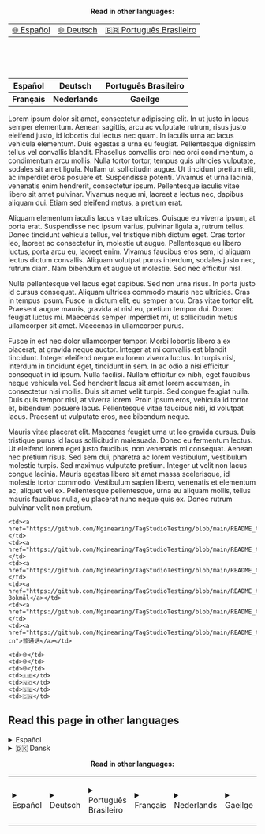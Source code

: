 <b><p align="center">Read in other languages:</p></b> 
<i><p ></i>
<table>
    <tr>
    <td><a href="https://github.com/Nginearing/TagStudioTesting/blob/main/README_translations/README_es.md">🌐 Español</a></td>
    <td><a href="https://github.com/Nginearing/TagStudioTesting/blob/main/README_translations/README_de.md">🌐 Deutsch</a></td>
    <td><a href="https://github.com/Nginearing/TagStudioTesting/blob/main/README_translations/README_pt-br.md">🇧🇷 Português Brasileiro</a></td>
    </tr>

</table>
</p>
<br>
<br>
<br>

<div align="center">
    
Español | Deutsch | Português Brasileiro
| :---: | :---: | :---: |
| <b>Français</b> | <b>Nederlands</b> | <b>Gaeilge</b> |

</div>


Lorem ipsum dolor sit amet, consectetur adipiscing elit. In ut justo in lacus semper elementum. Aenean sagittis, arcu ac vulputate rutrum, risus justo eleifend justo, id lobortis dui lectus nec quam. In iaculis urna ac lacus vehicula elementum. Duis egestas a urna eu feugiat. Pellentesque dignissim tellus vel convallis blandit. Phasellus convallis orci nec orci condimentum, a condimentum arcu mollis. Nulla tortor tortor, tempus quis ultricies vulputate, sodales sit amet ligula. Nullam ut sollicitudin augue. Ut tincidunt pretium elit, ac imperdiet eros posuere et. Suspendisse potenti. Vivamus et urna lacinia, venenatis enim hendrerit, consectetur ipsum. Pellentesque iaculis vitae libero sit amet pulvinar. Vivamus neque mi, laoreet a lectus nec, dapibus aliquam dui. Etiam sed eleifend metus, a pretium erat.

Aliquam elementum iaculis lacus vitae ultrices. Quisque eu viverra ipsum, at porta erat. Suspendisse nec ipsum varius, pulvinar ligula a, rutrum tellus. Donec tincidunt vehicula tellus, vel tristique nibh dictum eget. Cras tortor leo, laoreet ac consectetur in, molestie ut augue. Pellentesque eu libero luctus, porta arcu eu, laoreet enim. Vivamus faucibus eros sem, id aliquam lectus dictum convallis. Aliquam volutpat purus interdum, sodales justo nec, rutrum diam. Nam bibendum et augue ut molestie. Sed nec efficitur nisl.

Nulla pellentesque vel lacus eget dapibus. Sed non urna risus. In porta justo id cursus consequat. Aliquam ultrices commodo mauris nec ultricies. Cras in tempus ipsum. Fusce in dictum elit, eu semper arcu. Cras vitae tortor elit. Praesent augue mauris, gravida at nisl eu, pretium tempor dui. Donec feugiat luctus mi. Maecenas semper imperdiet mi, ut sollicitudin metus ullamcorper sit amet. Maecenas in ullamcorper purus.

Fusce in est nec dolor ullamcorper tempor. Morbi lobortis libero a ex placerat, at gravida neque auctor. Integer at mi convallis est blandit tincidunt. Integer eleifend neque eu lorem viverra luctus. In turpis nisl, interdum in tincidunt eget, tincidunt in sem. In ac odio a nisi efficitur consequat in id ipsum. Nulla facilisi. Nullam efficitur ex nibh, eget faucibus neque vehicula vel. Sed hendrerit lacus sit amet lorem accumsan, in consectetur nisi mollis. Duis sit amet velit turpis. Sed congue feugiat nulla. Duis quis tempor nisl, at viverra lorem. Proin ipsum eros, vehicula id tortor et, bibendum posuere lacus. Pellentesque vitae faucibus nisi, id volutpat lacus. Praesent ut vulputate eros, nec bibendum neque.

Mauris vitae placerat elit. Maecenas feugiat urna ut leo gravida cursus. Duis tristique purus id lacus sollicitudin malesuada. Donec eu fermentum lectus. Ut eleifend lorem eget justo faucibus, non venenatis mi consequat. Aenean nec pretium risus. Sed sem dui, pharetra ac lorem vestibulum, vestibulum molestie turpis. Sed maximus vulputate pretium. Integer ut velit non lacus congue lacinia. Mauris egestas libero sit amet massa scelerisque, id molestie tortor commodo. Vestibulum sapien libero, venenatis et elementum ac, aliquet vel ex. Pellentesque pellentesque, urna eu aliquam mollis, tellus mauris faucibus nulla, eu placerat nunc neque quis ex. Donec rutrum pulvinar velit non pretium.

    <td><a href="https://github.com/Nginearing/TagStudioTesting/blob/main/README_translations/README_fr.md">Français</a></td>
    <td><a href="https://github.com/Nginearing/TagStudioTesting/blob/main/README_translations/README_nl.md">Nederlands</a></td>
    <td><a href="https://github.com/Nginearing/TagStudioTesting/blob/main/README_translations/README_ga.md">Gaeilge</a></td>
    <td><a href="https://github.com/Nginearing/TagStudioTesting/blob/main/README_translations/README_nb.md">Norsk Bokmål</a></td>
    <td><a href="https://github.com/Nginearing/TagStudioTesting/blob/main/README_translations/README_sv.md">Svenska</a></td>
    <td><a href="https://github.com/Nginearing/TagStudioTesting/blob/main/README_translations/README_zh-cn">普通话</a></td>

    <td>🌐</td>
    <td>🌐</td>
    <td>🌐</td>
    <td>🇮🇪</td>
    <td>🇳🇴</td>
    <td>🇸🇪</td>
    <td>🇨🇳</td>
    
## Read this page in other languages
<details>
      <summary>Español</summary>
    </details>
    <details>
      <summary>🇩🇰 Dansk</summary>
</details>

<b><p align="center">Read in other languages:</p></b> 
<i><p align="center"></i>
<table align="center">
    <td><details>
      <summary>Español</summary>
    </details></td>
        <td><details>
      <summary>Deutsch</summary>
    </details></td>
        <td><details>
      <summary>Português Brasileiro</summary>
    </details></td>
        <td><details>
      <summary>Français</summary>
    </details></td>
        <td><details>
      <summary>Nederlands</summary>
    </details></td>
        <td><details>
      <summary>Gaeilge</summary>
    </details></td>
 <td><details>
      <summary>Norsk Bokmål</summary>
    </details></td>
 <td><details>
      <summary>Svenska</summary>
    </details></td>
 <td><details>
      <summary>普通话</summary>
    </details></td>
</table>
</p>
<br>
